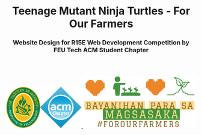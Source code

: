 <h1 align = "center">
    Teenage Mutant Ninja Turtles - For Our Farmers
</h1>
<h3 align = "center">
    Website Design for R15E Web Development Competition by FEU Tech ACM Student Chapter<br>
    <a href = "https://github.com/karumadesu/TMNT_R15E-Website">
        <br><br><br>
        <img src="https://github.com/karumadesu/TMNT_R15E-Website/blob/main/assets/images/logos/ACM-Logo.png" width="200px">
        <img src="https://github.com/karumadesu/TMNT_R15E-Website/blob/main/assets/images/logos/FOF-Logo.png" width="300px">
    </a>
</h3>
